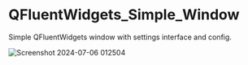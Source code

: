 # QFluentWidgets_Simple_Window
Simple QFluentWidgets window with settings interface and config.

![Screenshot 2024-07-06 012504](https://github.com/rudymohammadbali/QFluentWidgets_Simple_Window/assets/63475761/00b8f6dd-c205-4302-802a-363fbd1dd60e)
